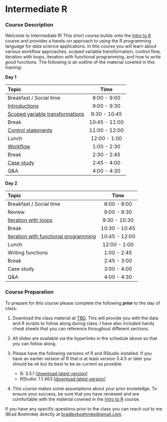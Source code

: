 
# Intermediate R

### Course Description

Welcome to Intermediate R\! This short course builds onto the [Intro to
R](https://github.com/uc-r/Intro-R) course and provides a hands-on
approach to using the R programming language for data science
applications. In this course you will learn about various workflow
approaches, scoped variable transformation, control flow, iteration with
loops, iteration with functional programming, and how to write *good*
functions. The following is an outline of the material covered in this
training:

**Day
1**

| Topic                                                                                             |     Time      |
| :------------------------------------------------------------------------------------------------ | :-----------: |
| Breakfast / Social time                                                                           |  8:00 - 9:00  |
| [Introductions](https://uc-r.github.io/Intermediate-R/day-1a-intro.html)                          |  9:00 - 9:30  |
| [Scoped variable transformations](https://uc-r.github.io/Intermediate-R/day-1b-scoped-dplyr.html) | 9:30 - 10:45  |
| Break                                                                                             | 10:45 - 11:00 |
| [Control statements](https://uc-r.github.io/Intermediate-R/day-1c-control-flow.html)              | 11:00 - 12:00 |
| Lunch                                                                                             | 12:00 - 1:00  |
| [Workflow](https://uc-r.github.io/Intermediate-R/day-1d-workflow.html)                            |  1:00 - 2:30  |
| Break                                                                                             |  2:30 - 2:45  |
| [Case study](https://uc-r.github.io/Intermediate-R/day-1e-case-study.html)                        |  2:45 - 4:00  |
| Q\&A                                                                                              |  4:00 - 4:30  |

**Day
2**

| Topic                                                                                         |     Time      |
| :-------------------------------------------------------------------------------------------- | :-----------: |
| Breakfast / Social time                                                                       |  8:00 - 9:00  |
| Review                                                                                        |  9:00 - 9:30  |
| [Iteration with loops](https://uc-r.github.io/Intermediate-R/day-2b-loops.html)               | 9:30 - 10:30  |
| Break                                                                                         | 10:30 - 10:45 |
| [Iteration with functional programming](https://uc-r.github.io/Intermediate-R/day-2c-fp.html) | 10:45 - 12:00 |
| Lunch                                                                                         | 12:00 - 1:00  |
| Writing functions                                                                             |  1:00 - 2:45  |
| Break                                                                                         |  2:45 - 3:00  |
| Case study                                                                                    |  3:00 - 4:00  |
| Q\&A                                                                                          |  4:00 - 4:30  |

### Course Preparation

To prepare for this course please complete the following ***prior*** to
the day of class:

1.  Download the class material at [TBD](). This will provide you with
    the data and R scripts to follow along during class. I have also
    included handy cheat sheets that you can reference throughout
    different sections.

2.  All slides are available via the hyperlinks in the schedule above so
    that you can follow along.

3.  Please have the following versions of R and RStudio installed. If
    you have an earlier version of R that is at least version 3.4.5 or
    later you should be ok but its best to be as current as possible.
    
      - R: 3.5.1 \[[download latest
        version](https://cran.r-project.org/)\]
      - RStudio: 1.1.463 \[[download latest
        version](https://www.rstudio.com/products/rstudio/download/#download)\]

4.  This course makes some assumptions about your prior knowledge. To
    ensure your success, be sure that you have reviewed and are
    comfortable with the material covered in the [Intro to
    R](https://github.com/uc-r/Intro-R) course.

If you have any specific questions prior to the class you can reach out
to me (Brad Boehmke) directly at <bradleyboehmke@gmail.com>.
